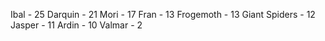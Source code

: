 Ibal - 25
Darquin - 21
Mori - 17
Fran - 13
Frogemoth - 13
Giant Spiders - 12
Jasper - 11
Ardin - 10
Valmar - 2
